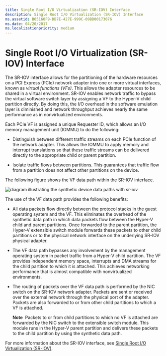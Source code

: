 ```yaml
---
title: Single Root I/O Virtualization (SR-IOV) Interface
description: Single Root I/O Virtualization (SR-IOV) Interface
ms.assetid: B65160F9-DB7E-427E-999C-09BD00173076
ms.date: 04/20/2017
ms.localizationpriority: medium
---
```


# Single Root I/O Virtualization (SR-IOV) Interface


The SR-IOV interface allows for the partitioning of the hardware resources on a PCI Express (PCIe) network adapter into one or more virtual interfaces, known as *virtual functions (VFs)*. This allows the adapter resources to be shared in a virtual environment. SR-IOV enables network traffic to bypass the virtual software switch layer by assigning a VF to the Hyper-V child partition directly. By doing this, the I/O overhead in the software emulation layer is diminished and network throughput achieves nearly the same performance as in nonvirtualized environments.

Each PCIe VF is assigned a unique Requester ID, which allows an I/O memory management unit (IOMMU) to do the following:

-   Distinguish between different traffic streams on each PCIe function of the network adapter. This allows the IOMMU to apply memory and interrupt translations so that these traffic streams can be delivered directly to the appropriate child or parent partition.

-   Isolate traffic flows between partitions. This guarantees that traffic flow from a partition does not affect other partitions on the device.

The following figure shows the VF data path within the SR-IOV interface.

![diagram illustrating the synthetic device data paths with sr-iov](images/sriovarchitecture.png)

The use of the VF data path provides the following benefits:

-   All data packets flow directly between the protocol stacks in the guest operating system and the VF. This eliminates the overhead of the synthetic data path in which data packets flow between the Hyper-V child and parent partitions. Once forwarded to the parent partition, the Hyper-V extensible switch module forwards these packets to other child partitions or to the physical network interface on the underlying SR-IOV physical adapter.

-   The VF data path bypasses any involvement by the management operating system in packet traffic from a Hyper-V child partition. The VF provides independent memory space, interrupts and DMA streams for the child partition to which it is attached. This achieves networking performance that is almost compatible with nonvirtualized environments.

-   The routing of packets over the VF data path is performed by the NIC switch on the SR-IOV network adapter. Packets are sent or received over the external network through the physical port of the adapter. Packets are also forwarded to or from other child partitions to which a VF is attached.

    **Note**  Packets to or from child partitions to which no VF is attached are forwarded by the NIC switch to the extensible switch module. This module runs in the Hyper-V parent partition and delivers these packets to the child partition by using the synthetic data path.

     

For more information about the SR-IOV interface, see [Single Root I/O Virtualization (SR-IOV)](single-root-i-o-virtualization--sr-iov-.md).

 

 





